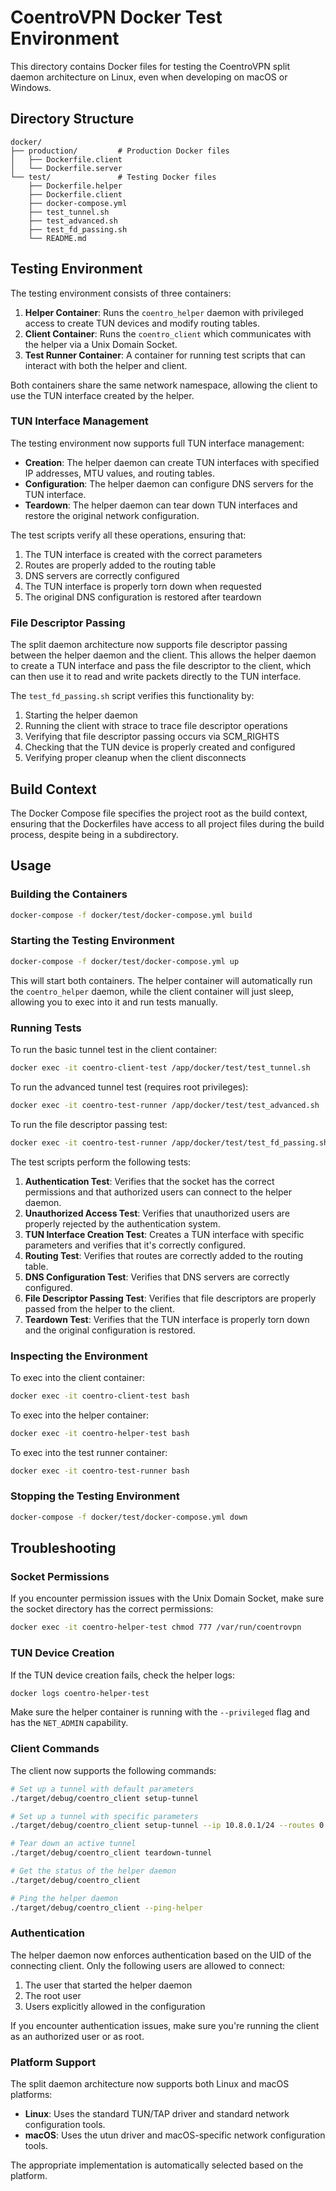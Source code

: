 # CoentroVPN Docker Test Environment

This directory contains Docker files for testing the CoentroVPN split daemon architecture on Linux, even when developing on macOS or Windows.

## Directory Structure

```
docker/
├── production/         # Production Docker files
│   ├── Dockerfile.client
│   └── Dockerfile.server
└── test/               # Testing Docker files
    ├── Dockerfile.helper
    ├── Dockerfile.client
    ├── docker-compose.yml
    ├── test_tunnel.sh
    ├── test_advanced.sh
    ├── test_fd_passing.sh
    └── README.md
```

## Testing Environment

The testing environment consists of three containers:

1. **Helper Container**: Runs the `coentro_helper` daemon with privileged access to create TUN devices and modify routing tables.
2. **Client Container**: Runs the `coentro_client` which communicates with the helper via a Unix Domain Socket.
3. **Test Runner Container**: A container for running test scripts that can interact with both the helper and client.

Both containers share the same network namespace, allowing the client to use the TUN interface created by the helper.

### TUN Interface Management

The testing environment now supports full TUN interface management:

- **Creation**: The helper daemon can create TUN interfaces with specified IP addresses, MTU values, and routing tables.
- **Configuration**: The helper daemon can configure DNS servers for the TUN interface.
- **Teardown**: The helper daemon can tear down TUN interfaces and restore the original network configuration.

The test scripts verify all these operations, ensuring that:

1. The TUN interface is created with the correct parameters
2. Routes are properly added to the routing table
3. DNS servers are correctly configured
4. The TUN interface is properly torn down when requested
5. The original DNS configuration is restored after teardown

### File Descriptor Passing

The split daemon architecture now supports file descriptor passing between the helper daemon and the client. This allows the helper daemon to create a TUN interface and pass the file descriptor to the client, which can then use it to read and write packets directly to the TUN interface.

The `test_fd_passing.sh` script verifies this functionality by:

1. Starting the helper daemon
2. Running the client with strace to trace file descriptor operations
3. Verifying that file descriptor passing occurs via SCM_RIGHTS
4. Checking that the TUN device is properly created and configured
5. Verifying proper cleanup when the client disconnects

## Build Context

The Docker Compose file specifies the project root as the build context, ensuring that the Dockerfiles have access to all project files during the build process, despite being in a subdirectory.

## Usage

### Building the Containers

```bash
docker-compose -f docker/test/docker-compose.yml build
```

### Starting the Testing Environment

```bash
docker-compose -f docker/test/docker-compose.yml up
```

This will start both containers. The helper container will automatically run the `coentro_helper` daemon, while the client container will just sleep, allowing you to exec into it and run tests manually.

### Running Tests

To run the basic tunnel test in the client container:

```bash
docker exec -it coentro-client-test /app/docker/test/test_tunnel.sh
```

To run the advanced tunnel test (requires root privileges):

```bash
docker exec -it coentro-test-runner /app/docker/test/test_advanced.sh
```

To run the file descriptor passing test:

```bash
docker exec -it coentro-test-runner /app/docker/test/test_fd_passing.sh
```

The test scripts perform the following tests:

1. **Authentication Test**: Verifies that the socket has the correct permissions and that authorized users can connect to the helper daemon.
2. **Unauthorized Access Test**: Verifies that unauthorized users are properly rejected by the authentication system.
3. **TUN Interface Creation Test**: Creates a TUN interface with specific parameters and verifies that it's correctly configured.
4. **Routing Test**: Verifies that routes are correctly added to the routing table.
5. **DNS Configuration Test**: Verifies that DNS servers are correctly configured.
6. **File Descriptor Passing Test**: Verifies that file descriptors are properly passed from the helper to the client.
7. **Teardown Test**: Verifies that the TUN interface is properly torn down and the original configuration is restored.

### Inspecting the Environment

To exec into the client container:

```bash
docker exec -it coentro-client-test bash
```

To exec into the helper container:

```bash
docker exec -it coentro-helper-test bash
```

To exec into the test runner container:

```bash
docker exec -it coentro-test-runner bash
```

### Stopping the Testing Environment

```bash
docker-compose -f docker/test/docker-compose.yml down
```

## Troubleshooting

### Socket Permissions

If you encounter permission issues with the Unix Domain Socket, make sure the socket directory has the correct permissions:

```bash
docker exec -it coentro-helper-test chmod 777 /var/run/coentrovpn
```

### TUN Device Creation

If the TUN device creation fails, check the helper logs:

```bash
docker logs coentro-helper-test
```

Make sure the helper container is running with the `--privileged` flag and has the `NET_ADMIN` capability.

### Client Commands

The client now supports the following commands:

```bash
# Set up a tunnel with default parameters
./target/debug/coentro_client setup-tunnel

# Set up a tunnel with specific parameters
./target/debug/coentro_client setup-tunnel --ip 10.8.0.1/24 --routes 0.0.0.0/0,192.168.0.0/16 --dns 8.8.8.8,1.1.1.1 --mtu 1400

# Tear down an active tunnel
./target/debug/coentro_client teardown-tunnel

# Get the status of the helper daemon
./target/debug/coentro_client

# Ping the helper daemon
./target/debug/coentro_client --ping-helper
```

### Authentication

The helper daemon now enforces authentication based on the UID of the connecting client. Only the following users are allowed to connect:

1. The user that started the helper daemon
2. The root user
3. Users explicitly allowed in the configuration

If you encounter authentication issues, make sure you're running the client as an authorized user or as root.

### Platform Support

The split daemon architecture now supports both Linux and macOS platforms:

- **Linux**: Uses the standard TUN/TAP driver and standard network configuration tools.
- **macOS**: Uses the utun driver and macOS-specific network configuration tools.

The appropriate implementation is automatically selected based on the platform.
